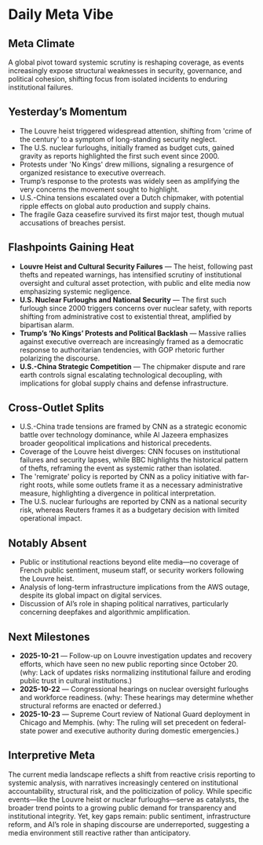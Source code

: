 # Daily Meta Vibe

## Meta Climate
A global pivot toward systemic scrutiny is reshaping coverage, as events increasingly expose structural weaknesses in security, governance, and political cohesion, shifting focus from isolated incidents to enduring institutional failures.

## Yesterday’s Momentum
- The Louvre heist triggered widespread attention, shifting from 'crime of the century' to a symptom of long-standing security neglect.
- The U.S. nuclear furloughs, initially framed as budget cuts, gained gravity as reports highlighted the first such event since 2000.
- Protests under 'No Kings' drew millions, signaling a resurgence of organized resistance to executive overreach.
- Trump’s response to the protests was widely seen as amplifying the very concerns the movement sought to highlight.
- U.S.-China tensions escalated over a Dutch chipmaker, with potential ripple effects on global auto production and supply chains.
- The fragile Gaza ceasefire survived its first major test, though mutual accusations of breaches persist.

## Flashpoints Gaining Heat
- **Louvre Heist and Cultural Security Failures** — The heist, following past thefts and repeated warnings, has intensified scrutiny of institutional oversight and cultural asset protection, with public and elite media now emphasizing systemic negligence.
- **U.S. Nuclear Furloughs and National Security** — The first such furlough since 2000 triggers concerns over nuclear safety, with reports shifting from administrative cost to existential threat, amplified by bipartisan alarm.
- **Trump’s ‘No Kings’ Protests and Political Backlash** — Massive rallies against executive overreach are increasingly framed as a democratic response to authoritarian tendencies, with GOP rhetoric further polarizing the discourse.
- **U.S.-China Strategic Competition** — The chipmaker dispute and rare earth controls signal escalating technological decoupling, with implications for global supply chains and defense infrastructure.

## Cross-Outlet Splits
- U.S.-China trade tensions are framed by CNN as a strategic economic battle over technology dominance, while Al Jazeera emphasizes broader geopolitical implications and historical precedents.
- Coverage of the Louvre heist diverges: CNN focuses on institutional failures and security lapses, while BBC highlights the historical pattern of thefts, reframing the event as systemic rather than isolated.
- The 'remigrate' policy is reported by CNN as a policy initiative with far-right roots, while some outlets frame it as a necessary administrative measure, highlighting a divergence in political interpretation.
- The U.S. nuclear furloughs are reported by CNN as a national security risk, whereas Reuters frames it as a budgetary decision with limited operational impact.

## Notably Absent
- Public or institutional reactions beyond elite media—no coverage of French public sentiment, museum staff, or security workers following the Louvre heist.
- Analysis of long-term infrastructure implications from the AWS outage, despite its global impact on digital services.
- Discussion of AI’s role in shaping political narratives, particularly concerning deepfakes and algorithmic amplification.

## Next Milestones
- **2025-10-21** — Follow-up on Louvre investigation updates and recovery efforts, which have seen no new public reporting since October 20. (why: Lack of updates risks normalizing institutional failure and eroding public trust in cultural institutions.)
- **2025-10-22** — Congressional hearings on nuclear oversight furloughs and workforce readiness. (why: These hearings may determine whether structural reforms are enacted or deferred.)
- **2025-10-23** — Supreme Court review of National Guard deployment in Chicago and Memphis. (why: The ruling will set precedent on federal-state power and executive authority during domestic emergencies.)

## Interpretive Meta
The current media landscape reflects a shift from reactive crisis reporting to systemic analysis, with narratives increasingly centered on institutional accountability, structural risk, and the politicization of policy. While specific events—like the Louvre heist or nuclear furloughs—serve as catalysts, the broader trend points to a growing public demand for transparency and institutional integrity. Yet, key gaps remain: public sentiment, infrastructure reform, and AI’s role in shaping discourse are underreported, suggesting a media environment still reactive rather than anticipatory.
